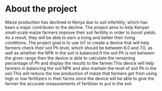 # About the project
Maize production has declined in Kenya due to soil infertility, which has been a major contributor to the decline.
The project aims to help Kenyan small-scale maize farmers improve their soil fertility in order to boost yields. As a result, they will be able to earn a living and better their living conditions.
The project goal is to use IoT to create a device that will help farmers check their soil Ph level, which should be between 6.0 and 7.0, as well as whether the NPK in the soil is balanced.If the soil Ph is not between the given range then the device is able to calculate the remaining percentage of Ph and display the results to the farmer.This device will help farmers in balancing the soil NPK and also mantain the level of soil Ph in the soil.This will reduce the low production of maize that farmers get from using high or low fertilizers in their farms since the device will be able to give the farmer the accurate measurements of fertilizer to put in the soil.
